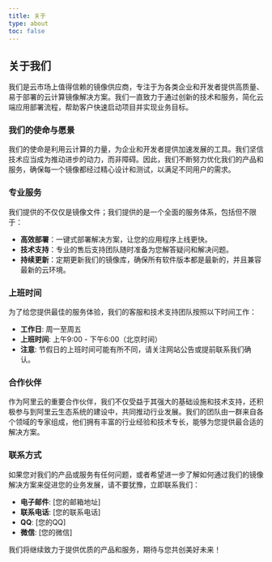 ```yaml
---
title: 关于
type: about
toc: false
---
```



## 关于我们

我们是云市场上值得信赖的镜像供应商，专注于为各类企业和开发者提供高质量、易于部署的云计算镜像解决方案。我们一直致力于通过创新的技术和服务，简化云端应用部署流程，帮助客户快速启动项目并实现业务目标。

### 我们的使命与愿景
我们的使命是利用云计算的力量，为企业和开发者提供加速发展的工具。我们坚信技术应当成为推动进步的动力，而非障碍。因此，我们不断努力优化我们的产品和服务，确保每一个镜像都经过精心设计和测试，以满足不同用户的需求。

### 专业服务
我们提供的不仅仅是镜像文件；我们提供的是一个全面的服务体系，包括但不限于：
- **高效部署**：一键式部署解决方案，让您的应用程序上线更快。
- **技术支持**：专业的售后支持团队随时准备为您解答疑问和解决问题。
- **持续更新**：定期更新我们的镜像库，确保所有软件版本都是最新的，并且兼容最新的云环境。

### 上班时间
为了给您提供最佳的服务体验，我们的客服和技术支持团队按照以下时间工作：

- **工作日**: 周一至周五
- **上班时间**: 上午9:00 - 下午6:00（北京时间）
- **注意**: 节假日的上班时间可能有所不同，请关注网站公告或提前联系我们确认。

### 合作伙伴
作为阿里云的重要合作伙伴，我们不仅受益于其强大的基础设施和技术支持，还积极参与到阿里云生态系统的建设中，共同推动行业发展。我们的团队由一群来自各个领域的专家组成，他们拥有丰富的行业经验和技术专长，能够为您提供最合适的解决方案。

### 联系方式
如果您对我们的产品或服务有任何问题，或者希望进一步了解如何通过我们的镜像解决方案来促进您的业务发展，请不要犹豫，立即联系我们：
- **电子邮件**: [您的邮箱地址]
- **联系电话**: [您的联系电话]
- **QQ**: [您的QQ]
- **微信**: [您的微信]
  

我们将继续致力于提供优质的产品和服务，期待与您共创美好未来！